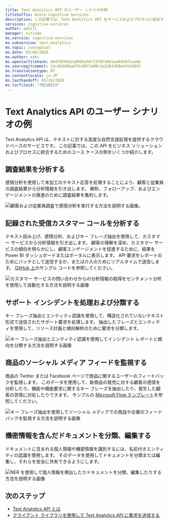 ```yaml
---
title: Text Analytics API のユーザー シナリオの例
titleSuffix: Azure Cognitive Services
description: この記事では、Text Analytics API をサービスおよびプロセスに統合するための一般的なシナリオをいくつか確認できます。
services: cognitive-services
author: aahill
manager: nitinme
ms.service: cognitive-services
ms.subservice: text-analytics
ms.topic: conceptual
ms.date: 03/04/2020
ms.author: aahi
ms.openlocfilehash: 6847059de2a8685a56719f07a041a40456f2aa06
ms.sourcegitcommit: 2ec4b3d0bad7dc0071400c2a2264399e4fe34897
ms.translationtype: HT
ms.contentlocale: ja-JP
ms.lasthandoff: 03/28/2020
ms.locfileid: "79218533"
---
```

# <a name="example-user-scenarios-for-the-text-analytics-api"></a>Text Analytics API のユーザー シナリオの例

Text Analytics API は、テキストに対する高度な自然言語処理を提供するクラウドベースのサービスです。 この記事では、この API をビジネス ソリューションおよびプロセスに統合するためのユース ケースの例をいくつか紹介します。 

## <a name="analyze-survey-results"></a>調査結果を分析する

感情分析を使用して未加工のテキスト応答を処理することにより、顧客と従業員の調査結果から分析情報を引き出します。 解析、フォローアップ、およびエンゲージメントの推進のために調査結果を集約します。

![顧客および従業員調査で感情分析を実行する方法を説明する画像。](media/use-cases/survey-results.svg)

## <a name="analyze-recorded-inbound-customer-calls"></a>記録された受信カスタマー コールを分析する

テキスト読み上げ、感情分析、およびキー フレーズ抽出を使用して、カスタマー サービスから分析情報を引き出します。 顧客の理解を深め、カスタマー サービスの傾向を明らかにし、顧客エンゲージメントを促進するために、結果を Power BI ダッシュボードまたはポータルに表示します。 API 要求をレポートのためにバッチとして送信するか、または介入のためにリアルタイムで送信します。 [GitHub 上](https://github.com/rlagh2/callcenteranalytics)のサンプル コードを参照してください。

![カスタマー サービスの問い合わせからの分析情報の取得をセンチメント分析を使用して自動化する方法を説明する画像](media/use-cases/azure-inbound.svg)

## <a name="process-and-categorize-support-incidents"></a>サポート インシデントを処理および分類する

キー フレーズ抽出とエンティティ認識を使用して、構造化されていないテキスト形式で送信されたサポート要求を処理します。 抽出したフレーズとエンティティを使用して、リソース計画と傾向解析のために要求を分類します。

![キー フレーズ抽出とエンティティ認識を使用してインシデント レポートと傾向を分類する方法を説明する画像](media/use-cases/support-incidents.svg)

## <a name="monitor-your-products-social-media-feeds"></a>商品のソーシャル メディア フィードを監視する

商品の Twitter または Facebook ページで商品に関するユーザーのフィードバックを監視します。 このデータを使用して、新商品の発売に対する顧客の感情を分析したり、機能や機能要求に関するキー フレーズを抽出したり、発生した顧客の苦情に対処したりできます。 サンプルの [Microsoft Flow テンプレート](https://flow.microsoft.com/galleries/public/templates/2680d2227d074c4d901e36c66e68f6f9/run-sentiment-analysis-on-tweets-and-push-results-to-a-power-bi-dataset/)を参照してください。

![キー フレーズ抽出を使用してソーシャル メディアでの商品や企業のフィードバックを監視する方法を説明する画像](media/use-cases/social-feed.svg)

## <a name="classify-and-redact-documents-that-have-sensitive-information"></a>機密情報を含んだドキュメントを分類、編集する

ドキュメントに含まれる個人情報や機密情報を識別するには、名前付きエンティティの認識を使用します。 そのデータを使用してドキュメントを分類または編集し、それらを安全に共有できるようにします。

![NER を使用して個人情報を検出したりドキュメントを分類、編集したりする方法を説明する画像](media/use-cases/sensitive-docs.jpg)

## <a name="next-steps"></a>次のステップ

* [Text Analytics API とは](overview.md)
* [クライアント ライブラリを使用して Text Analytics API に要求を送信する](quickstarts/text-analytics-sdk.md)
